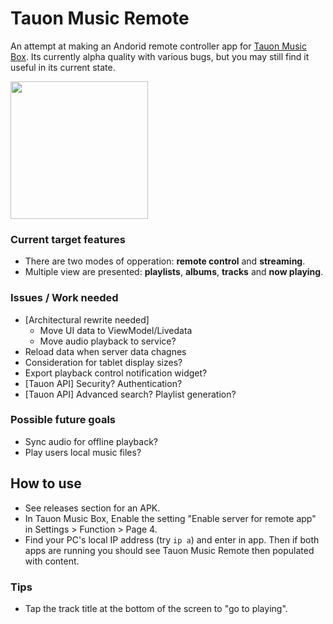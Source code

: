 
# Tauon Music Remote

An attempt at making an Andorid remote controller app for [Tauon Music Box](https://github.com/Taiko2k/TauonMusicBox). Its currently alpha quality with various bugs, but you may still find it useful in its current state.

<img width="220" src="https://user-images.githubusercontent.com/17271572/102763775-070d1d00-43df-11eb-8df6-b4dd4c854f31.jpg">

### Current target features

 - There are two modes of opperation: **remote control** and **streaming**. 
 - Multiple view are presented: **playlists**, **albums**, **tracks** and **now playing**.

### Issues / Work needed

 - [Architectural rewrite needed]
    - Move UI data to ViewModel/Livedata
    - Move audio playback to service?
 - Reload data when server data chagnes
 - Consideration for tablet display sizes?
 - Export playback control notification widget?
 - [Tauon API] Security? Authentication?
 - [Tauon API] Advanced search? Playlist generation?
 
 
### Possible future goals

 - Sync audio for offline playback?
 - Play users local music files?


## How to use

- See releases section for an APK.
- In Tauon Music Box, Enable the setting "Enable server for remote app" in Settings > Function > Page 4.
- Find your PC's local IP address (try `ip a`) and enter in app. Then if both apps are running you should see Tauon Music Remote then populated with content.

### Tips

- Tap the track title at the bottom of the screen to "go to playing".
